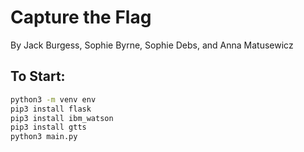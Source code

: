 # Capture the Flag

By Jack Burgess, Sophie Byrne, Sophie Debs, and Anna Matusewicz

## To Start:

```bash
python3 -m venv env
pip3 install flask
pip3 install ibm_watson
pip3 install gtts
python3 main.py
```